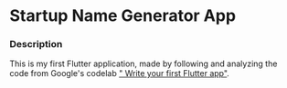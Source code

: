 # Startup Name Generator App

### Description

This is my first Flutter application, made by following and analyzing the code from Google's codelab  [" Write your first Flutter app"](https://codelabs.developers.google.com/codelabs/first-flutter-app-pt1#0).

